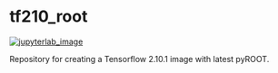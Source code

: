 # tf210_root

[![jupyterlab_image](https://github.com/tommasodiotalevi/tf210_root/actions/workflows/docker-image.yml/badge.svg)](https://github.com/tommasodiotalevi/tf210_root/actions/workflows/docker-image.yml)

Repository for creating a Tensorflow 2.10.1 image with latest pyROOT.